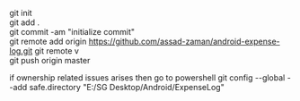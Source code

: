  git init    
 git add .       
 git commit -am "initialize commit"    
 git remote add origin https://github.com/assad-zaman/android-expense-log.git
 git remote v  
 git push origin master   
 
 if ownership related issues arises then go to powershell
 git config --global --add safe.directory "E:/SG Desktop/Android/ExpenseLog"
